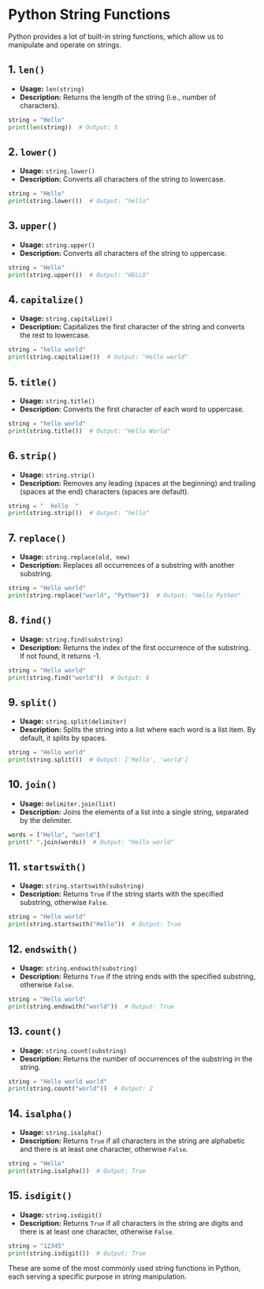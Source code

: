 
# Python String Functions

Python provides a lot of built-in string functions, which allow us to manipulate and operate on strings.

## 1. `len()`
- **Usage:** `len(string)`
- **Description:** Returns the length of the string (i.e., number of characters).
```python
string = "Hello"
print(len(string))  # Output: 5
```

## 2. `lower()`
- **Usage:** `string.lower()`
- **Description:** Converts all characters of the string to lowercase.
```python
string = "Hello"
print(string.lower())  # Output: "hello"
```

## 3. `upper()`
- **Usage:** `string.upper()`
- **Description:** Converts all characters of the string to uppercase.
```python
string = "Hello"
print(string.upper())  # Output: "HELLO"
```

## 4. `capitalize()`
- **Usage:** `string.capitalize()`
- **Description:** Capitalizes the first character of the string and converts the rest to lowercase.
```python
string = "hello world"
print(string.capitalize())  # Output: "Hello world"
```

## 5. `title()`
- **Usage:** `string.title()`
- **Description:** Converts the first character of each word to uppercase.
```python
string = "hello world"
print(string.title())  # Output: "Hello World"
```

## 6. `strip()`
- **Usage:** `string.strip()`
- **Description:** Removes any leading (spaces at the beginning) and trailing (spaces at the end) characters (spaces are default).
```python
string = "  hello  "
print(string.strip())  # Output: "hello"
```

## 7. `replace()`
- **Usage:** `string.replace(old, new)`
- **Description:** Replaces all occurrences of a substring with another substring.
```python
string = "Hello world"
print(string.replace("world", "Python"))  # Output: "Hello Python"
```

## 8. `find()`
- **Usage:** `string.find(substring)`
- **Description:** Returns the index of the first occurrence of the substring. If not found, it returns -1.
```python
string = "Hello world"
print(string.find("world"))  # Output: 6
```

## 9. `split()`
- **Usage:** `string.split(delimiter)`
- **Description:** Splits the string into a list where each word is a list item. By default, it splits by spaces.
```python
string = "Hello world"
print(string.split())  # Output: ['Hello', 'world']
```

## 10. `join()`
- **Usage:** `delimiter.join(list)`
- **Description:** Joins the elements of a list into a single string, separated by the delimiter.
```python
words = ["Hello", "world"]
print(" ".join(words))  # Output: "Hello world"
```

## 11. `startswith()`
- **Usage:** `string.startswith(substring)`
- **Description:** Returns `True` if the string starts with the specified substring, otherwise `False`.
```python
string = "Hello world"
print(string.startswith("Hello"))  # Output: True
```

## 12. `endswith()`
- **Usage:** `string.endswith(substring)`
- **Description:** Returns `True` if the string ends with the specified substring, otherwise `False`.
```python
string = "Hello world"
print(string.endswith("world"))  # Output: True
```

## 13. `count()`
- **Usage:** `string.count(substring)`
- **Description:** Returns the number of occurrences of the substring in the string.
```python
string = "Hello world world"
print(string.count("world"))  # Output: 2
```

## 14. `isalpha()`
- **Usage:** `string.isalpha()`
- **Description:** Returns `True` if all characters in the string are alphabetic and there is at least one character, otherwise `False`.
```python
string = "Hello"
print(string.isalpha())  # Output: True
```

## 15. `isdigit()`
- **Usage:** `string.isdigit()`
- **Description:** Returns `True` if all characters in the string are digits and there is at least one character, otherwise `False`.
```python
string = "12345"
print(string.isdigit())  # Output: True
```

These are some of the most commonly used string functions in Python, each serving a specific purpose in string manipulation.
